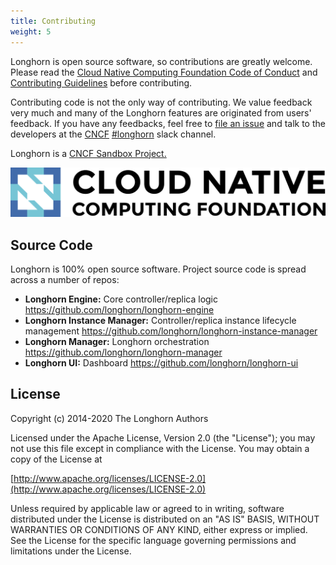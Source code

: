 ```yaml
---
title: Contributing
weight: 5
---
```


Longhorn is open source software, so contributions are greatly welcome. Please read the [Cloud Native Computing Foundation Code of Conduct](https://github.com/cncf/foundation/blob/master/code-of-conduct.md) and [Contributing Guidelines](https://github.com/longhorn/longhorn/blob/master/CONTRIBUTING.md) before contributing.

Contributing code is not the only way of contributing. We value feedback very much and many of the Longhorn features are originated from users' feedback. If you have any feedbacks, feel free to [file an issue](https://github.com/longhorn/longhorn/issues/new?title=*Summarize%20your%20issue%20here*&body=*Describe%20your%20issue%20here*%0A%0A---%0AVersion%3A%20``) and talk to the developers at the [CNCF](https://slack.cncf.io/) [#longhorn](https://cloud-native.slack.com/messages/longhorn) slack channel.

Longhorn is a [CNCF Sandbox Project.](https://www.cncf.io/sandbox-projects/)

![Longhorn is a CNCF Sandbox Project](https://github.com/cncf/artwork/blob/master/other/cncf/horizontal/color/cncf-color.png)


## Source Code

Longhorn is 100% open source software. Project source code is spread across a number of repos:

- **Longhorn Engine:** Core controller/replica logic https://github.com/longhorn/longhorn-engine
- **Longhorn Instance Manager:** Controller/replica instance lifecycle management https://github.com/longhorn/longhorn-instance-manager
- **Longhorn Manager:** Longhorn orchestration https://github.com/longhorn/longhorn-manager
- **Longhorn UI:** Dashboard https://github.com/longhorn/longhorn-ui


## License

Copyright (c) 2014-2020 The Longhorn Authors

Licensed under the Apache License, Version 2.0 (the "License"); you may not use this file except in compliance with the License. You may obtain a copy of the License at

[http://www.apache.org/licenses/LICENSE-2.0](http://www.apache.org/licenses/LICENSE-2.0)

Unless required by applicable law or agreed to in writing, software distributed under the License is distributed on an "AS IS" BASIS, WITHOUT WARRANTIES OR CONDITIONS OF ANY KIND, either express or implied. See the License for the specific language governing permissions and limitations under the License.